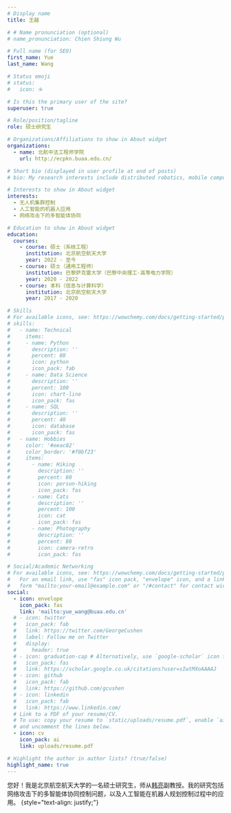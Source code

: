 ```yaml
---
# Display name
title: 王越

# # Name pronunciation (optional)
# name_pronunciation: Chien Shiung Wu

# Full name (for SEO)
first_name: Yue
last_name: Wang

# Status emoji
# status:
#   icon: ☕️

# Is this the primary user of the site?
superuser: true

# Role/position/tagline
role: 硕士研究生

# Organizations/Affiliations to show in About widget
organizations:
  - name: 北航中法工程师学院
    url: http://ecpkn.buaa.edu.cn/

# Short bio (displayed in user profile at end of posts)
# bio: My research interests include distributed robotics, mobile computing and programmable matter.

# Interests to show in About widget
interests:
  - 无人机集群控制
  - 人工智能的机器人应用
  - 网络攻击下的多智能体协同

# Education to show in About widget
education:
  courses:
    - course: 硕士（系统工程）
      institution: 北京航空航天大学
      year: 2022 - 至今
    - course: 硕士（通用工程师）
      institution: 巴黎萨克雷大学（巴黎中央理工-高等电力学院）
      year: 2020 - 2022
    - course: 本科（信息与计算科学）
      institution: 北京航空航天大学
      year: 2017 - 2020

# Skills
# For available icons, see: https://wowchemy.com/docs/getting-started/page-builder/#icons
# skills:
#   - name: Technical
#     items:
#     - name: Python
#       description: ''
#       percent: 80
#       icon: python
#       icon_pack: fab
#     - name: Data Science
#       description: ''
#       percent: 100
#       icon: chart-line
#       icon_pack: fas
#     - name: SQL
#       description: ''
#       percent: 40
#       icon: database
#       icon_pack: fas
#   - name: Hobbies
#     color: '#eeac02'
#     color_border: '#f0bf23'
#     items:
#       - name: Hiking
#         description: ''
#         percent: 60
#         icon: person-hiking
#         icon_pack: fas
#       - name: Cats
#         description: ''
#         percent: 100
#         icon: cat
#         icon_pack: fas
#       - name: Photography
#         description: ''
#         percent: 80
#         icon: camera-retro
#         icon_pack: fas

# Social/Academic Networking
# For available icons, see: https://wowchemy.com/docs/getting-started/page-builder/#icons
#   For an email link, use "fas" icon pack, "envelope" icon, and a link in the
#   form "mailto:your-email@example.com" or "/#contact" for contact widget.
social:
  - icon: envelope
    icon_pack: fas
    link: 'mailto:yue_wang@buaa.edu.cn'
  # - icon: twitter
  #   icon_pack: fab
  #   link: https://twitter.com/GeorgeCushen
  #   label: Follow me on Twitter
  #   display:
  #     header: true
  # - icon: graduation-cap # Alternatively, use `google-scholar` icon from `ai` icon pack
  #   icon_pack: fas
  #   link: https://scholar.google.co.uk/citations?user=sIwtMXoAAAAJ
  # - icon: github
  #   icon_pack: fab
  #   link: https://github.com/gcushen
  # - icon: linkedin
  #   icon_pack: fab
  #   link: https://www.linkedin.com/
  # Link to a PDF of your resume/CV.
  # To use: copy your resume to `static/uploads/resume.pdf`, enable `ai` icons in `params.yaml`,
  # and uncomment the lines below.
  - icon: cv
    icon_pack: ai
    link: uploads/resume.pdf

# Highlight the author in author lists? (true/false)
highlight_name: true
---
```

您好！我是北京航空航天大学的一名硕士研究生，师从[韩亮](https://shi.buaa.edu.cn/lianghan)副教授。我的研究包括网络攻击下的多智能体协同控制问题，以及人工智能在机器人规划控制过程中的应用。
{style="text-align: justify;"}
